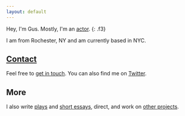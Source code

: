 ```yaml
---
layout: default
---
```


Hey, I'm Gus. Mostly, I'm an [actor](/a).
{: .f3}

I am from Rochester, NY and am currently based in NYC.

## [Contact](/contact)

Feel free to [get in touch](/contact). You can also find me on
[Twitter](http://twitter.com/guscuddy).

## More

I also write [plays](/plays) and [short essays](/blog), direct, and work on [other projects](/projects).
